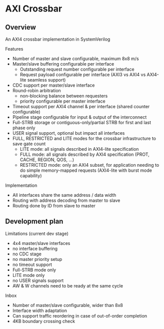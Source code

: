 # AXI Crossbar

## Overview

An AXI4 crossbar implementation in SystemVerilog

Features

- Number of master and slave configurable, maximum 8x8 m/s
- Master/slave buffering configurable per interface
    - Outstanding request number configurable per interface
    - Request payload configurable per interface (AXI3 vs AXI4 vs AXI4-lite seamless support)
- CDC support per master/slave interface
- Round-robin arbitration
    - non-blocking balance between requesters
    - priority configurable per master interface
- Timeout support per AXI4 channel & per interface (shared counter configurable)
- Pipeline stage configurable for input & output of the interconnect
- Full-STRB storage or contiguous-only/partial STRB for first and last phase only
- USER signal support, optional but impact all interfaces
- FULL, RESTRICTED and LITE modes for the crossbar infrastructure to save gate count
    - LITE mode: all signals described in AXI4-lite specification
    - FULL mode: all signals described by AXI4 specification (PROT, CACHE, REGION, QOS, ...)
    - RESTRICTED mode: only an AXI4 subset, for application needing to do simple
      memory-mapped requests (AXI4-lite with burst mode capability)

Implementation

- All interfaces share the same address / data width
- Routing with address decoding from master to slave
- Routing done by ID from slave to master

## Development plan

Limitations (current dev stage)

- 4x4 master/slave interfaces
- no interface buffering
- no CDC stage
- no master priority setup
- no timeout support
- Full-STRB mode only
- LITE mode only
- no USER signals support
- AW & W channels need to be ready at the same cycle

Inbox

- Number of master/slave configurable, wider than 8x8
- Interface width adaptation
- Can support traffic reordering in case of out-of-order completion
- 4KB boundary crossing check
